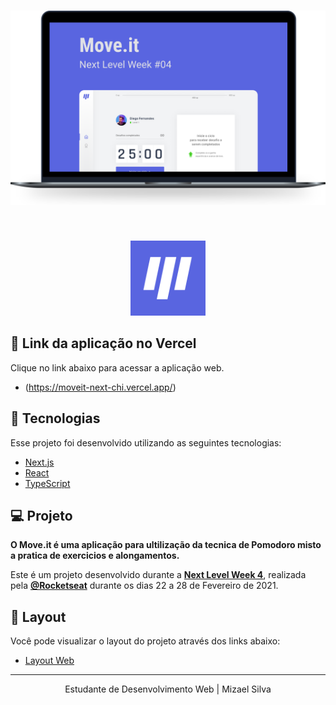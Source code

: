 <h1 align="center">
    <img alt="Move.it" title="Move.it" src="./public/moveit.svg" />
</h1>

<br>

<p align="center">
  <img alt="Moveit" src="./public/icon-moveit.svg" width="120px">
</p>

## 🔗 Link da aplicação no Vercel

Clique no link abaixo para acessar a aplicação web.

- (https://moveit-next-chi.vercel.app/)

## 🚀 Tecnologias

Esse projeto foi desenvolvido utilizando as seguintes tecnologias:

- [Next.js](https://nextjs.org/)
- [React](https://reactjs.org)
- [TypeScript](https://www.typescriptlang.org/)

## 💻 Projeto

<strong>O Move.it é uma aplicação para ultilização da tecnica de Pomodoro misto a pratica de exercicios e alongamentos.</strong>

Este é um projeto desenvolvido durante a **[Next Level Week 4](https://nextlevelweek.com/)**, realizada pela **[@Rocketseat](https://github.com/Rocketseat)** durante os dias 22 a 28 de Fevereiro de 2021.

## 🔖 Layout

Você pode visualizar o layout do projeto através dos links abaixo:

- [Layout Web](https://www.figma.com/file/ge20pu3ofMOKoliUyKx1Nl/Move.it-1.0)

---

<p align="center">Estudante de Desenvolvimento Web | Mizael Silva</p>